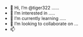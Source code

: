 - 👋 Hi, I’m @tiger322 ......
- 👀 I’m interested in .....
- 🌱 I’m currently learning .....
- 💞️ I’m looking to collaborate on ...
- 📫

  
<!---
tiger322/tiger322 is a ✨ special ✨ repository because its `README.md` (this file) appears on your GitHub profile.
You can click the Preview link to take a look at your changes.
--->
